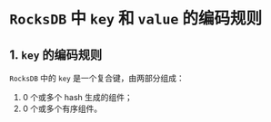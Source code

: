 
# `RocksDB` 中 `key` 和 `value` 的编码规则

## 1. `key` 的编码规则

`RocksDB` 中的 `key` 是一个复合键，由两部分组成：

1. 0 个或多个 hash 生成的组件；
2. 0 个或多个有序组件。
